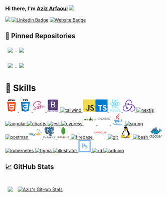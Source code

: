 ### Hi there, I'm <a href="https://azizarfaoui.netlify.app/" target="_blank">Aziz Arfaoui</a> <img src="https://media.giphy.com/media/hvRJCLFzcasrR4ia7z/giphy.gif" width="25px">

<!--
**arfaoui-aziz/arfaoui-aziz** is a ✨ _special_ ✨ repository because its `README.md` (this file) appears on your GitHub profile.

Here are some ideas to get you started:

- 🔭 I’m currently working on ...
- 🌱 I’m currently learning ...
- 👯 I’m looking to collaborate on ...
- 🤔 I’m looking for help with ...
- 💬 Ask me about ...
- 📫 How to reach me: ...
- 😄 Pronouns: ...
- ⚡ Fun fact: ...
-->

![](https://visitor-badge.glitch.me/badge?page_id=arfaoui_aziz.arfaoui_aziz)
[![Linkedin Badge](https://img.shields.io/badge/-LinkedIn-0e76a8?style=flat-square&logo=Linkedin&logoColor=white)](https://azizarfaoui.netlify.app/)
[![Website Badge](https://img.shields.io/badge/Website-3b5998?style=flat-square&logo=google-chrome&logoColor=white)](https://azizarfaoui.netlify.app/)

## 📌 Pinned Repositories


<a href="https://github.com/arfaoui-aziz/SparKom/tree/MohamedAzizArfaoui">
  <img align="center" style="margin:0.5rem" src="https://github-readme-stats.vercel.app/api/pin/?username=arfaoui-aziz&repo=SparKom&title_color=ffffff&text_color=c9cacc&icon_color=4AB197&bg_color=1A2B34" />
</a>



<a href="https://github.com/arfaoui-aziz/SparkooL">
  <img align="center" style="margin:0.5rem" src="https://github-readme-stats.vercel.app/api/pin/?username=arfaoui-aziz&repo=SparkooL&title_color=ffffff&text_color=c9cacc&icon_color=4AB197&bg_color=1A2B34" />
</a>

<br />
<br />

<a href="https://github.com/arfaoui-aziz/SparkooLJava">
  <img align="center" style="margin:0.5rem" src="https://github-readme-stats.vercel.app/api/pin/?username=arfaoui-aziz&repo=SparkooLJava&title_color=ffffff&text_color=c9cacc&icon_color=4AB197&bg_color=1A2B34" />
</a>

<a href="https://github.com/arfaoui-aziz/internshipFinder">
  <img align="center" style="margin:0.5rem" src="https://github-readme-stats.vercel.app/api/pin/?username=arfaoui-aziz&repo=internshipFinder&title_color=ffffff&text_color=c9cacc&icon_color=4AB197&bg_color=1A2B34" />
</a>


# 💼 Skills

<p align=left><a href=https://www.w3.org/html/ target=_blank><img alt=html5 height=40 src=https://raw.githubusercontent.com/devicons/devicon/master/icons/html5/html5-original-wordmark.svg width=40> </a><a href=https://www.w3schools.com/css/ target=_blank><img alt=css3 height=40 src=https://raw.githubusercontent.com/devicons/devicon/master/icons/css3/css3-original-wordmark.svg width=40> </a><a href=https://sass-lang.com target=_blank><img alt=sass height=40 src=https://raw.githubusercontent.com/devicons/devicon/master/icons/sass/sass-original.svg width=40> </a><a href=https://getbootstrap.com target=_blank><img alt=bootstrap height=40 src=https://raw.githubusercontent.com/devicons/devicon/master/icons/bootstrap/bootstrap-plain-wordmark.svg width=40> </a><a href=https://tailwindcss.com/ target=_blank><img alt=tailwind height=40 src=https://www.vectorlogo.zone/logos/tailwindcss/tailwindcss-icon.svg width=40> </a><a href=https://developer.mozilla.org/en-US/docs/Web/JavaScript target=_blank><img alt=javascript height=40 src=https://raw.githubusercontent.com/devicons/devicon/master/icons/javascript/javascript-original.svg width=40></a><a href=https://www.typescriptlang.org/ target=_blank><img alt=typescript height=40 src=https://raw.githubusercontent.com/devicons/devicon/master/icons/typescript/typescript-original.svg width=40> </a><a href=https://reactjs.org/ target=_blank><img alt=react height=40 src=https://raw.githubusercontent.com/devicons/devicon/master/icons/react/react-original-wordmark.svg width=40> </a><a href=https://redux.js.org target=_blank><img alt=redux height=40 src=https://raw.githubusercontent.com/devicons/devicon/master/icons/redux/redux-original.svg width=40> </a><a href=https://nextjs.org/ target=_blank><img alt=nextjs height=40 src=https://cdn.worldvectorlogo.com/logos/nextjs-3.svg width=40> </a><a href=https://angular.io target=_blank><img alt=angular height=40 src=https://angular.io/assets/images/logos/angular/angular.svg width=40> </a><a href=https://www.chartjs.org target=_blank><img alt=chartjs height=40 src=https://www.chartjs.org/media/logo-title.svg width=40> </a><a href=https://jestjs.io target=_blank><img alt=jest height=40 src=https://www.vectorlogo.zone/logos/jestjsio/jestjsio-icon.svg width=40> </a><a href=https://www.cypress.io target=_blank><img alt=cypress height=40 src=https://raw.githubusercontent.com/simple-icons/simple-icons/6e46ec1fc23b60c8fd0d2f2ff46db82e16dbd75f/icons/cypress.svg width=40> </a><a href=https://nodejs.org target=_blank><img alt=nodejs height=40 src=https://raw.githubusercontent.com/devicons/devicon/master/icons/nodejs/nodejs-original-wordmark.svg width=40> </a><a href=https://expressjs.com target=_blank><img alt=express height=40 src=https://raw.githubusercontent.com/devicons/devicon/master/icons/express/express-original-wordmark.svg width=40> </a><a href=https://www.java.com target=_blank><img alt=java height=40 src=https://raw.githubusercontent.com/devicons/devicon/master/icons/java/java-original.svg width=40> </a><a href=https://spring.io/ target=_blank><img alt=spring height=40 src=https://www.vectorlogo.zone/logos/springio/springio-icon.svg width=40> </a><a href=https://postman.com target=_blank><img alt=postman height=40 src=https://www.vectorlogo.zone/logos/getpostman/getpostman-icon.svg width=40> </a><a href=https://www.mysql.com/ target=_blank><img alt=mysql height=40 src=https://raw.githubusercontent.com/devicons/devicon/master/icons/mysql/mysql-original-wordmark.svg width=40> </a><a href=https://www.postgresql.org target=_blank><img alt=postgresql height=40 src=https://raw.githubusercontent.com/devicons/devicon/master/icons/postgresql/postgresql-original-wordmark.svg width=40> </a><a href=https://www.mongodb.com/ target=_blank><img alt=mongodb height=40 src=https://raw.githubusercontent.com/devicons/devicon/master/icons/mongodb/mongodb-original-wordmark.svg width=40> </a><a href=https://firebase.google.com/ target=_blank><img alt=firebase height=40 src=https://www.vectorlogo.zone/logos/firebase/firebase-icon.svg width=40> </a><a href=https://www.oracle.com/ target=_blank><img alt=oracle height=40 src=https://raw.githubusercontent.com/devicons/devicon/master/icons/oracle/oracle-original.svg width=40> </a><a href=https://git-scm.com/ target=_blank><img alt=git height=40 src=https://www.vectorlogo.zone/logos/git-scm/git-scm-icon.svg width=40> </a><a href=https://www.linux.org/ target=_blank><img alt=linux height=40 src=https://raw.githubusercontent.com/devicons/devicon/master/icons/linux/linux-original.svg width=40> </a><a href=https://www.gnu.org/software/bash/ target=_blank><img alt=bash height=40 src=https://www.vectorlogo.zone/logos/gnu_bash/gnu_bash-icon.svg width=40> </a><a href=https://www.docker.com/ target=_blank><img alt=docker height=40 src=https://raw.githubusercontent.com/devicons/devicon/master/icons/docker/docker-original-wordmark.svg width=40> </a><a href=https://kubernetes.io target=_blank><img alt=kubernetes height=40 src=https://www.vectorlogo.zone/logos/kubernetes/kubernetes-icon.svg width=40> </a><a href=https://www.figma.com/ target=_blank><img alt=figma height=40 src=https://www.vectorlogo.zone/logos/figma/figma-icon.svg width=40> </a><a href=https://www.adobe.com/in/products/illustrator.html target=_blank><img alt=illustrator height=40 src=https://www.vectorlogo.zone/logos/adobe_illustrator/adobe_illustrator-icon.svg width=40> </a><a href=https://www.photoshop.com/en target=_blank><img alt=photoshop height=40 src=https://raw.githubusercontent.com/devicons/devicon/master/icons/photoshop/photoshop-line.svg width=40> </a><a href=https://www.adobe.com/products/xd.html target=_blank><img alt=xd height=40 src=https://cdn.worldvectorlogo.com/logos/adobe-xd.svg width=40> </a><a href=https://www.arduino.cc/ target=_blank><img alt=arduino height=40 src=https://cdn.worldvectorlogo.com/logos/arduino-1.svg width=40></a>



## &#x1f4c8; GitHub Stats
<br>

<a href="https://github.com/arfaoui-aziz">
  <img height="180em" align="left" style="margin:0.5rem" src="https://github-readme-stats.vercel.app/api/top-langs/?username=arfaoui-aziz&hide=html,css&title_color=ffffff&text_color=c9cacc&icon_color=4AB197&bg_color=1A2B34&layout=compact" />
</a>

<a href="https://github.com/arfaoui-aziz">
  <img height="180em" align="center" style="margin:0.5rem" src="https://github-readme-stats.vercel.app/api?username=arfaoui-aziz&show_icons=true&line_height=27&count_private=true&title_color=ffffff&text_color=c9cacc&icon_color=4AB097&bg_color=1A2B34" alt="Aziz's GitHub Stats" />
</a>

#
